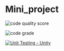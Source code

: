 # Mini_project

![code quality score](https://www.code-inspector.com/project/24891/score/svg)



![code grade](https://www.code-inspector.com/project/24891/status/svg)

[![Unit Testing - Unity](https://github.com/sherisumanthreddy/SHERI-SUMANTHREDDY-314316-STEPIN/actions/workflows/unity.yml/badge.svg)](https://github.com/sherisumanthreddy/SHERI-SUMANTHREDDY-314316-STEPIN/actions/workflows/unity.yml)





